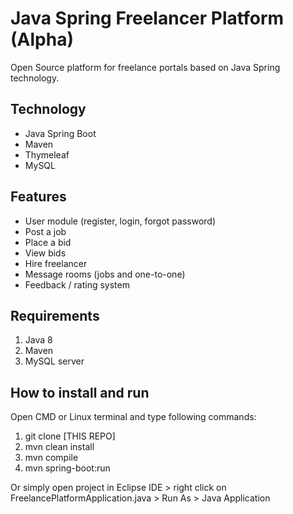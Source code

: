 # Java Spring Freelancer Platform (Alpha)

Open Source platform for freelance portals based on Java Spring technology.

## Technology

- Java Spring Boot
- Maven
- Thymeleaf
- MySQL

## Features

- User module (register, login, forgot password)
- Post a job
- Place a bid
- View bids
- Hire freelancer
- Message rooms (jobs and one-to-one)
- Feedback / rating system

## Requirements 

1. Java 8
2. Maven
3. MySQL server

## How to install and run 

Open CMD or Linux terminal and type following commands:

1. git clone [THIS REPO]
2. mvn clean install
3. mvn compile
4. mvn spring-boot:run

Or simply open project in Eclipse IDE > right click on FreelancePlatformApplication.java > Run As > Java Application
